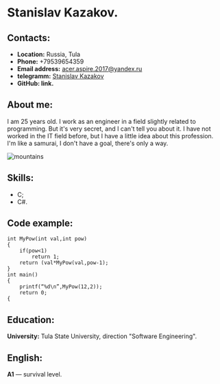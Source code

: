 #   Stanislav Kazakov.
##  Contacts:
+ **Location:** Russia, Tula
+ **Phone:** +79539654359 
+ **Email address:** acer.aspire.2017@yandex.ru
+ **telegramm:** [Stanislav Kazakov](http://t.me/koslour_r)
+ **GitHub: link.**
##  About me:
I am 25 years old. I work as an engineer in a field slightly related to programming. But it's very secret, and I can't tell you about it. I have not worked in the IT field before, but I have a little idea about this profession. I'm like a samurai, I don't have a goal, there's only a way. 

![mountains](https://a.d-cd.net/gtLGk_FxVOT1w-AI12Y4naEe7as-480.jpg "Samurai")

##  Skills:
+ C;
+ C#.
##  Code example:
```
int MyPow(int val,int pow)
{
    if(pow<1)
        return 1;
    return (val*MyPow(val,pow-1);
}
int main()
{
    printf(“%d\n”,MyPow(12,2));
    return 0;
{
```
##  Education:
**University:** Tula State University, direction "Software Engineering".
##  English: 
**A1** — survival level.